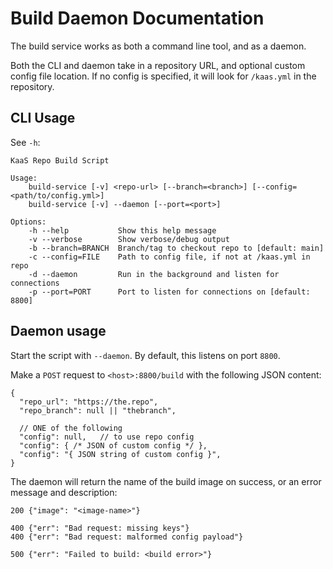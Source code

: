 # Build Daemon Documentation

The build service works as both a command line tool, and as a daemon.

Both the CLI and daemon take in a repository URL, and optional custom config
file location. If no config is specified, it will look for `/kaas.yml` in the
repository.

## CLI Usage

See `-h`:

```
KaaS Repo Build Script

Usage:
    build-service [-v] <repo-url> [--branch=<branch>] [--config=<path/to/config.yml>]
    build-service [-v] --daemon [--port=<port>]

Options:
    -h --help           Show this help message
    -v --verbose        Show verbose/debug output
    -b --branch=BRANCH  Branch/tag to checkout repo to [default: main]
    -c --config=FILE    Path to config file, if not at /kaas.yml in repo
    -d --daemon         Run in the background and listen for connections
    -p --port=PORT      Port to listen for connections on [default: 8800]
```

## Daemon usage

Start the script with `--daemon`. By default, this listens on port `8800`.

Make a `POST` request to `<host>:8800/build` with the following JSON content:

```jsonc
{
  "repo_url": "https://the.repo",
  "repo_branch": null || "thebranch",

  // ONE of the following
  "config": null,   // to use repo config
  "config": { /* JSON of custom config */ },
  "config": "{ JSON string of custom config }",
}
```

The daemon will return the name of the build image on success, or an error
message and description:

```jsonc
200 {"image": "<image-name>"}

400 {"err": "Bad request: missing keys"}
400 {"err": "Bad request: malformed config payload"}

500 {"err": "Failed to build: <build error>"}
```
